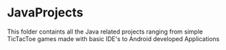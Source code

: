# JavaProjects
This folder containts all the Java related projects ranging from simple TicTacToe games made with basic IDE's to Android developed Applications
